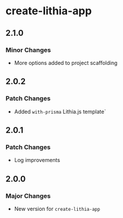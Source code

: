 # create-lithia-app

## 2.1.0

### Minor Changes

- More options added to project scaffolding

## 2.0.2

### Patch Changes

- Added `with-prisma` Lithia.js template`

## 2.0.1

### Patch Changes

- Log improvements

## 2.0.0

### Major Changes

- New version for `create-lithia-app`
